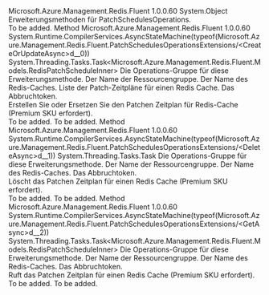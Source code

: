 <Type Name="PatchSchedulesOperationsExtensions" FullName="Microsoft.Azure.Management.Redis.Fluent.PatchSchedulesOperationsExtensions">
  <TypeSignature Language="C#" Value="public static class PatchSchedulesOperationsExtensions" />
  <TypeSignature Language="ILAsm" Value=".class public auto ansi abstract sealed beforefieldinit PatchSchedulesOperationsExtensions extends System.Object" />
  <TypeSignature Language="DocId" Value="T:Microsoft.Azure.Management.Redis.Fluent.PatchSchedulesOperationsExtensions" />
  <TypeSignature Language="VB.NET" Value="Public Module PatchSchedulesOperationsExtensions" />
  <TypeSignature Language="F#" Value="type PatchSchedulesOperationsExtensions = class" />
  <AssemblyInfo>
    <AssemblyName>Microsoft.Azure.Management.Redis.Fluent</AssemblyName>
    <AssemblyVersion>1.0.0.60</AssemblyVersion>
  </AssemblyInfo>
  <Base>
    <BaseTypeName>System.Object</BaseTypeName>
  </Base>
  <Interfaces />
  <Docs>
    <summary>
            Erweiterungsmethoden für PatchSchedulesOperations.
            </summary>
    <remarks>To be added.</remarks>
  </Docs>
  <Members>
    <Member MemberName="CreateOrUpdateAsync">
      <MemberSignature Language="C#" Value="public static System.Threading.Tasks.Task&lt;Microsoft.Azure.Management.Redis.Fluent.Models.RedisPatchScheduleInner&gt; CreateOrUpdateAsync (this Microsoft.Azure.Management.Redis.Fluent.IPatchSchedulesOperations operations, string resourceGroupName, string name, System.Collections.Generic.IList&lt;Microsoft.Azure.Management.Redis.Fluent.Models.ScheduleEntryInner&gt; scheduleEntriesProperty, System.Threading.CancellationToken cancellationToken = null);" />
      <MemberSignature Language="ILAsm" Value=".method public static hidebysig class System.Threading.Tasks.Task`1&lt;class Microsoft.Azure.Management.Redis.Fluent.Models.RedisPatchScheduleInner&gt; CreateOrUpdateAsync(class Microsoft.Azure.Management.Redis.Fluent.IPatchSchedulesOperations operations, string resourceGroupName, string name, class System.Collections.Generic.IList`1&lt;class Microsoft.Azure.Management.Redis.Fluent.Models.ScheduleEntryInner&gt; scheduleEntriesProperty, valuetype System.Threading.CancellationToken cancellationToken) cil managed" />
      <MemberSignature Language="DocId" Value="M:Microsoft.Azure.Management.Redis.Fluent.PatchSchedulesOperationsExtensions.CreateOrUpdateAsync(Microsoft.Azure.Management.Redis.Fluent.IPatchSchedulesOperations,System.String,System.String,System.Collections.Generic.IList{Microsoft.Azure.Management.Redis.Fluent.Models.ScheduleEntryInner},System.Threading.CancellationToken)" />
      <MemberSignature Language="F#" Value="static member CreateOrUpdateAsync : Microsoft.Azure.Management.Redis.Fluent.IPatchSchedulesOperations * string * string * System.Collections.Generic.IList&lt;Microsoft.Azure.Management.Redis.Fluent.Models.ScheduleEntryInner&gt; * System.Threading.CancellationToken -&gt; System.Threading.Tasks.Task&lt;Microsoft.Azure.Management.Redis.Fluent.Models.RedisPatchScheduleInner&gt;" Usage="Microsoft.Azure.Management.Redis.Fluent.PatchSchedulesOperationsExtensions.CreateOrUpdateAsync (operations, resourceGroupName, name, scheduleEntriesProperty, cancellationToken)" />
      <MemberType>Method</MemberType>
      <AssemblyInfo>
        <AssemblyName>Microsoft.Azure.Management.Redis.Fluent</AssemblyName>
        <AssemblyVersion>1.0.0.60</AssemblyVersion>
      </AssemblyInfo>
      <Attributes>
        <Attribute>
          <AttributeName>System.Runtime.CompilerServices.AsyncStateMachine(typeof(Microsoft.Azure.Management.Redis.Fluent.PatchSchedulesOperationsExtensions/&lt;CreateOrUpdateAsync&gt;d__0))</AttributeName>
        </Attribute>
      </Attributes>
      <ReturnValue>
        <ReturnType>System.Threading.Tasks.Task&lt;Microsoft.Azure.Management.Redis.Fluent.Models.RedisPatchScheduleInner&gt;</ReturnType>
      </ReturnValue>
      <Parameters>
        <Parameter Name="operations" Type="Microsoft.Azure.Management.Redis.Fluent.IPatchSchedulesOperations" RefType="this" />
        <Parameter Name="resourceGroupName" Type="System.String" />
        <Parameter Name="name" Type="System.String" />
        <Parameter Name="scheduleEntriesProperty" Type="System.Collections.Generic.IList&lt;Microsoft.Azure.Management.Redis.Fluent.Models.ScheduleEntryInner&gt;" />
        <Parameter Name="cancellationToken" Type="System.Threading.CancellationToken" />
      </Parameters>
      <Docs>
        <param name="operations">
            Die Operations-Gruppe für diese Erweiterungsmethode.
            </param>
        <param name="resourceGroupName">
            Der Name der Ressourcengruppe.
            </param>
        <param name="name">
            Der Name des Redis-Caches.
            </param>
        <param name="scheduleEntriesProperty">
            Liste der Patch-Zeitpläne für einen Redis Cache.
            </param>
        <param name="cancellationToken">
            Das Abbruchtoken.
            </param>
        <summary>
            Erstellen Sie oder Ersetzen Sie den Patchen Zeitplan für Redis-Cache (Premium SKU erfordert).
            </summary>
        <returns>To be added.</returns>
        <remarks>To be added.</remarks>
      </Docs>
    </Member>
    <Member MemberName="DeleteAsync">
      <MemberSignature Language="C#" Value="public static System.Threading.Tasks.Task DeleteAsync (this Microsoft.Azure.Management.Redis.Fluent.IPatchSchedulesOperations operations, string resourceGroupName, string name, System.Threading.CancellationToken cancellationToken = null);" />
      <MemberSignature Language="ILAsm" Value=".method public static hidebysig class System.Threading.Tasks.Task DeleteAsync(class Microsoft.Azure.Management.Redis.Fluent.IPatchSchedulesOperations operations, string resourceGroupName, string name, valuetype System.Threading.CancellationToken cancellationToken) cil managed" />
      <MemberSignature Language="DocId" Value="M:Microsoft.Azure.Management.Redis.Fluent.PatchSchedulesOperationsExtensions.DeleteAsync(Microsoft.Azure.Management.Redis.Fluent.IPatchSchedulesOperations,System.String,System.String,System.Threading.CancellationToken)" />
      <MemberSignature Language="F#" Value="static member DeleteAsync : Microsoft.Azure.Management.Redis.Fluent.IPatchSchedulesOperations * string * string * System.Threading.CancellationToken -&gt; System.Threading.Tasks.Task" Usage="Microsoft.Azure.Management.Redis.Fluent.PatchSchedulesOperationsExtensions.DeleteAsync (operations, resourceGroupName, name, cancellationToken)" />
      <MemberType>Method</MemberType>
      <AssemblyInfo>
        <AssemblyName>Microsoft.Azure.Management.Redis.Fluent</AssemblyName>
        <AssemblyVersion>1.0.0.60</AssemblyVersion>
      </AssemblyInfo>
      <Attributes>
        <Attribute>
          <AttributeName>System.Runtime.CompilerServices.AsyncStateMachine(typeof(Microsoft.Azure.Management.Redis.Fluent.PatchSchedulesOperationsExtensions/&lt;DeleteAsync&gt;d__1))</AttributeName>
        </Attribute>
      </Attributes>
      <ReturnValue>
        <ReturnType>System.Threading.Tasks.Task</ReturnType>
      </ReturnValue>
      <Parameters>
        <Parameter Name="operations" Type="Microsoft.Azure.Management.Redis.Fluent.IPatchSchedulesOperations" RefType="this" />
        <Parameter Name="resourceGroupName" Type="System.String" />
        <Parameter Name="name" Type="System.String" />
        <Parameter Name="cancellationToken" Type="System.Threading.CancellationToken" />
      </Parameters>
      <Docs>
        <param name="operations">
            Die Operations-Gruppe für diese Erweiterungsmethode.
            </param>
        <param name="resourceGroupName">
            Der Name der Ressourcengruppe.
            </param>
        <param name="name">
            Der Name des Redis-Caches.
            </param>
        <param name="cancellationToken">
            Das Abbruchtoken.
            </param>
        <summary>
            Löscht das Patchen Zeitplan für einen Redis Cache (Premium SKU erfordert).
            </summary>
        <returns>To be added.</returns>
        <remarks>To be added.</remarks>
      </Docs>
    </Member>
    <Member MemberName="GetAsync">
      <MemberSignature Language="C#" Value="public static System.Threading.Tasks.Task&lt;Microsoft.Azure.Management.Redis.Fluent.Models.RedisPatchScheduleInner&gt; GetAsync (this Microsoft.Azure.Management.Redis.Fluent.IPatchSchedulesOperations operations, string resourceGroupName, string name, System.Threading.CancellationToken cancellationToken = null);" />
      <MemberSignature Language="ILAsm" Value=".method public static hidebysig class System.Threading.Tasks.Task`1&lt;class Microsoft.Azure.Management.Redis.Fluent.Models.RedisPatchScheduleInner&gt; GetAsync(class Microsoft.Azure.Management.Redis.Fluent.IPatchSchedulesOperations operations, string resourceGroupName, string name, valuetype System.Threading.CancellationToken cancellationToken) cil managed" />
      <MemberSignature Language="DocId" Value="M:Microsoft.Azure.Management.Redis.Fluent.PatchSchedulesOperationsExtensions.GetAsync(Microsoft.Azure.Management.Redis.Fluent.IPatchSchedulesOperations,System.String,System.String,System.Threading.CancellationToken)" />
      <MemberSignature Language="F#" Value="static member GetAsync : Microsoft.Azure.Management.Redis.Fluent.IPatchSchedulesOperations * string * string * System.Threading.CancellationToken -&gt; System.Threading.Tasks.Task&lt;Microsoft.Azure.Management.Redis.Fluent.Models.RedisPatchScheduleInner&gt;" Usage="Microsoft.Azure.Management.Redis.Fluent.PatchSchedulesOperationsExtensions.GetAsync (operations, resourceGroupName, name, cancellationToken)" />
      <MemberType>Method</MemberType>
      <AssemblyInfo>
        <AssemblyName>Microsoft.Azure.Management.Redis.Fluent</AssemblyName>
        <AssemblyVersion>1.0.0.60</AssemblyVersion>
      </AssemblyInfo>
      <Attributes>
        <Attribute>
          <AttributeName>System.Runtime.CompilerServices.AsyncStateMachine(typeof(Microsoft.Azure.Management.Redis.Fluent.PatchSchedulesOperationsExtensions/&lt;GetAsync&gt;d__2))</AttributeName>
        </Attribute>
      </Attributes>
      <ReturnValue>
        <ReturnType>System.Threading.Tasks.Task&lt;Microsoft.Azure.Management.Redis.Fluent.Models.RedisPatchScheduleInner&gt;</ReturnType>
      </ReturnValue>
      <Parameters>
        <Parameter Name="operations" Type="Microsoft.Azure.Management.Redis.Fluent.IPatchSchedulesOperations" RefType="this" />
        <Parameter Name="resourceGroupName" Type="System.String" />
        <Parameter Name="name" Type="System.String" />
        <Parameter Name="cancellationToken" Type="System.Threading.CancellationToken" />
      </Parameters>
      <Docs>
        <param name="operations">
            Die Operations-Gruppe für diese Erweiterungsmethode.
            </param>
        <param name="resourceGroupName">
            Der Name der Ressourcengruppe.
            </param>
        <param name="name">
            Der Name des Redis-Caches.
            </param>
        <param name="cancellationToken">
            Das Abbruchtoken.
            </param>
        <summary>
            Ruft das Patchen Zeitplan für einen Redis Cache (Premium SKU erfordert).
            </summary>
        <returns>To be added.</returns>
        <remarks>To be added.</remarks>
      </Docs>
    </Member>
  </Members>
</Type>